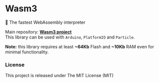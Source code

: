 # Wasm3
🚀 The fastest WebAssembly interpreter

Main repository: [**Wasm3 project**](https://github.com/wasm3/wasm3)  
This library can be used with `Arduino`, `PlatformIO` and `Particle`.

**Note:** this library requires at least **~64Kb** Flash and **~10Kb** RAM even for minimal functionality.

### License
This project is released under The MIT License (MIT)
